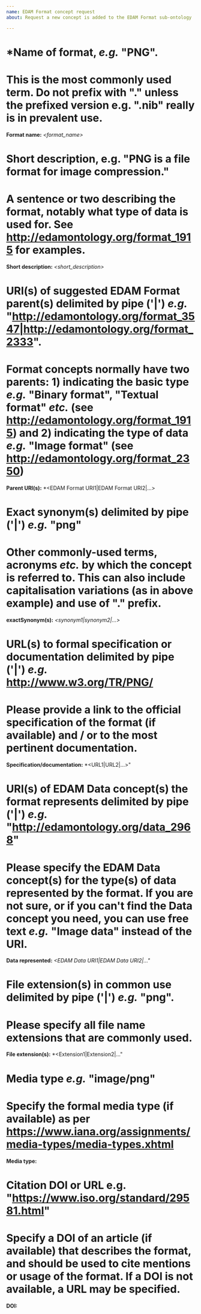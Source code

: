 ```yaml
---
name: EDAM Format concept request
about: Request a new concept is added to the EDAM Format sub-ontology

---
```


# *Name of format, *e.g.* "PNG".  
# This is the most commonly used term.  Do not prefix with "." unless the prefixed version e.g. ".nib" really is in prevalent use.  
**Format name:**  *<format_name>*

# Short description, e.g. "PNG is a file format for image compression." 
# A sentence or two describing the format, notably what type of data is used for.  See http://edamontology.org/format_1915 for examples.
**Short description:** *<short_description>* 

# URI(s) of suggested EDAM Format parent(s) delimited by pipe ('|') *e.g.* "http://edamontology.org/format_3547|http://edamontology.org/format_2333".
# Format concepts normally have two parents: 1) indicating the basic type *e.g.* "Binary format", "Textual format" *etc.* (see http://edamontology.org/format_1915) and 2) indicating the type of data *e.g.* "Image format" (see http://edamontology.org/format_2350)
**Parent URI(s):** *<EDAM Format URI1|EDAM Format URI2|...>

# Exact synonym(s) delimited by pipe ('|') *e.g.* "png" 
# Other commonly-used terms, acronyms *etc.* by which the concept is referred to.  This can also include capitalisation variations (as in above example) and use of "." prefix. 
**exactSynonym(s):** *<synonym1|synonym2|...>*

# URL(s) to formal specification or documentation delimited by pipe ('|') *e.g.* http://www.w3.org/TR/PNG/ 
# Please provide a link to the official specification of the format (if available) and / or to the most pertinent documentation.
**Specification/documentation:** *<URL1|URL2|...>"

# URI(s) of EDAM Data concept(s) the format represents delimited by pipe ('|') *e.g.* "http://edamontology.org/data_2968"
# Please specify the EDAM Data concept(s) for the type(s) of data represented by the format.  If you are not sure, or if you can't find the Data concept you need, you can use free text *e.g.* "Image data" instead of the URI.
**Data represented:** *<EDAM Data URI1|EDAM Data URI2|..."*

# File extension(s) in common use delimited by pipe ('|') *e.g.* "png".
# Please specify all file name extensions that are commonly used.
**File extension(s):** *<Extension1|Extension2|..."
 
# Media type *e.g.* "image/png"
# Specify the formal media type (if available) as per https://www.iana.org/assignments/media-types/media-types.xhtml
**Media type:** *<mediaType>*

# Citation DOI or URL e.g. "https://www.iso.org/standard/29581.html"
# Specify a DOI of an article (if available) that describes the format, and should be used to cite mentions or usage of the format.  If a DOI is not available, a URL may be specified.
**DOI:** *<doi>*
